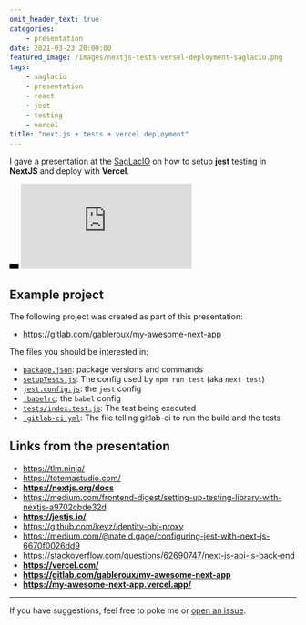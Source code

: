 ```yaml
---
omit_header_text: true
categories:
    - presentation
date: 2021-03-23 20:00:00
featured_image: /images/nextjs-tests-versel-deployment-saglacio.png
tags:
    - saglacio
    - presentation
    - react
    - jest
    - testing
    - vercel
title: "next.js + tests + vercel deployment"
---
```


I gave a presentation at the [SagLacIO][saglacio] on how to setup **jest** testing in **NextJS** and deploy with **Vercel**.

<!--more-->

<div class="responsive-iframe-wrapper">
    <div class="responsive-iframe">
        <img class="ratio" src="/images/layout/placeholder_16x9.gif" alt="placeholder"/>
        <iframe src="https://docs.google.com/presentation/d/e/2PACX-1vQQeCIYpB3U7AfJtFoSiDe8SECrDQw6_chVais4jj2KwTOqOaONrNoKV3OrNKoA3GMmJmJK50wpLl7f/embed?start=false&loop=false&delayms=3000" frameborder="0" allowfullscreen="true" mozallowfullscreen="true" webkitallowfullscreen="true"></iframe>
    </div>
</div>

## Example project

The following project was created as part of this presentation:

* https://gitlab.com/gableroux/my-awesome-next-app

 The files you should be interested in:

 * [`package.json`](https://gitlab.com/gableroux/my-awesome-next-app/-/blob/main/package.json): package versions and commands
 * [`setupTests.js`](https://gitlab.com/gableroux/my-awesome-next-app/-/blob/main/setupTests.js): The config used by `npm run test` (aka `next test`)
 * [`jest.config.js`](https://gitlab.com/gableroux/my-awesome-next-app/-/blob/main/jest.config.js): the `jest` config
 * [`.babelrc`](https://gitlab.com/gableroux/my-awesome-next-app/-/blob/main/.babelrc): the `babel` config
 * [`tests/index.test.js`](https://gitlab.com/gableroux/my-awesome-next-app/-/blob/main/src/tests/index.test.js): The test being executed
 * [`.gitlab-ci.yml`](https://gitlab.com/gableroux/my-awesome-next-app/-/blob/main/.gitlab-ci.yml): The file telling gitlab-ci to run the build and the tests


## Links from the presentation

* https://tlm.ninja/
* https://totemastudio.com/
* **https://nextjs.org/docs**
* https://medium.com/frontend-digest/setting-up-testing-library-with-nextjs-a9702cbde32d
* **https://jestjs.io/**
* https://github.com/keyz/identity-obj-proxy
* https://medium.com/@nate.d.gage/configuring-jest-with-next-js-6670f0026dd9
* https://stackoverflow.com/questions/62690747/next-js-api-is-back-end
* **https://vercel.com/**
* **https://gitlab.com/gableroux/my-awesome-next-app**
* **https://my-awesome-next-app.vercel.app/**

---

If you have suggestions, feel free to poke me or [open an issue](https://github.com/GabLeRoux/gableroux.github.io/issues).

[saglacio]: http://saglac.io